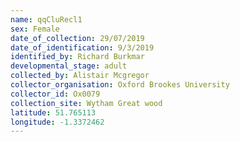 ```yaml
---
name: qqCluRecl1
sex: Female
date_of_collection: 29/07/2019
date_of_identification: 9/3/2019
identified_by: Richard Burkmar
developmental_stage: adult
collected_by: Alistair Mcgregor
collector_organisation: Oxford Brookes University
collector_id: Ox0079
collection_site: Wytham Great wood
latitude: 51.765113
longitude: -1.3372462
---
```

